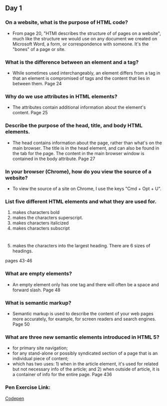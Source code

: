 ## Day 1


### On a website, what is the purpose of HTML code?
* From page 20, "HTMl describes the structure of of pages on a website", much like the structure we would use on any document we created on Microsoft Word, a form, or correspondence with someone. It's the "bones" of a page or site.

### What is the difference between an element and a tag?
* While sometimes used interchangeably, an element differs from a tag in that an element is compromised of tags and the content that lies in between them. Page 24

### Why do we use attributes in HTML elements?
* The attributes contain additional information about the element's content. Page 25

### Describe the purpose of the head, title, and body HTML elements.
* The head contains information about the page, rather than what's on the main browser. The title is in the head element, and can also be found in the tab for the page. The content in the main browser window is contained in the body attribute. Page 27

### In your browser (Chrome), how do you view the source of a website?
* To view the source of a site on Chrome, I use the keys "Cmd + Opt + U".

### List five different HTML elements and what they are used for.
1. <b></b> makes characters bold
2. <sup></sup> makes the characters superscript.
3. <i></i> makes characters italicized
4. <sub></sub> makes characters subscript
5. <h1></h1> makes the characters into the largest heading. There are 6 sizes of headings.
pages 43-46

### What are empty elements?
* An empty element only has one tag and there will often be a space and forward slash. Page 48

### What is semantic markup?
* Semantic markup is used to describe the content of your web pages more accurately, for example, for screen readers and search engines. Page 50

### What are three new semantic elements introduced in HTML 5?
* <nav> </nav> for primary site navigation;
* <article></article> for any stand-alone or possibly syndicated section of a page that is an individual piece of content;
* <aside> </aside> which has two uses: 1) when in the article element, it's used for related but not necessary info of the article; and 2) when outside of article, it is a container of info for the entire page. Page 436

### Pen Exercise Link:
<a href= "https://codepen.io/leighlars/pen/GRgxjam"> Codepen </a>
